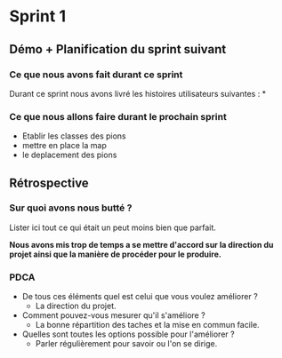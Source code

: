 # Sprint 1

## Démo + Planification du sprint suivant

### Ce que nous avons fait durant ce sprint
Durant ce sprint nous avons livré les histoires utilisateurs suivantes : 
* 


### Ce que nous allons faire durant le prochain sprint
* Etablir les classes des pions
* mettre en place la map
* le deplacement des pions

## Rétrospective

### Sur quoi avons nous butté ?
Lister ici tout ce qui était un peut moins bien que parfait.

**Nous avons mis trop de temps a se mettre d'accord sur la direction du projet ainsi que la manière de procéder pour le produire.**

### PDCA
* De tous ces éléments quel est celui que vous voulez améliorer ?
     * La direction du projet.
* Comment pouvez-vous mesurer qu'il s'améliore ?
     * La bonne répartition des taches et la mise en commun facile.
* Quelles sont toutes les options possible pour l'améliorer ?
     * Parler régulièrement pour savoir ou l'on se dirige.
     
